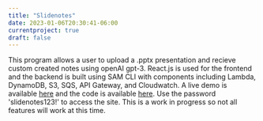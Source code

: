 ```yaml
---
title: "Slidenotes"
date: 2023-01-06T20:30:41-06:00
currentproject: true
draft: false 
---
```


This program allows a user to upload a .pptx presentation and recieve custom created notes using openAI gpt-3. React.js is used for the frontend and the backend is built using SAM CLI with components including Lambda, DynamoDB, S3, SQS, API Gateway, and Cloudwatch. A live demo is available [here](https://main.d30dqjeh84u0lr.amplifyapp.com) and the code is available [here](https://github.com/timhradil/slidenotes). Use the password 'slidenotes123!' to access the site. This is a work in progress so not all features will work at this time.
